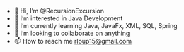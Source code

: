 - 👋 Hi, I’m @RecursionExcursion
- 👀 I’m interested in Java Development
- 🌱 I’m currently learning Java, JavaFx, XML, SQL, Spring
- 💞️ I’m looking to collaborate on anything
- 📫 How to reach me rloup15@gmail.com

<!---
RecursionExcursion/RecursionExcursion is a ✨ special ✨ repository because its `README.md` (this file) appears on your GitHub profile.
You can click the Preview link to take a look at your changes.
--->

